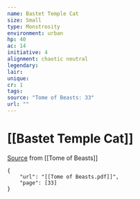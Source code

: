 ```yaml
---
name: Bastet Temple Cat
size: Small
type: Monstrosity
environment: urban
hp: 40
ac: 14
initiative: 4
alignment: chaotic neutral
legendary: 
lair: 
unique: 
cr: 1
tags: 
source: "Tome of Beasts: 33"
url: ""
---
```

# [[Bastet Temple Cat]]

[Source](zotero://open-pdf/library/items/ULEQWHJM?page=33) from [[Tome of Beasts]]

```pdf
{
	"url": "[[Tome of Beasts.pdf]]",
	"page": [33]
}
```

